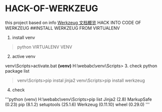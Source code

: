 # HACK-OF-WERKZEUG
this project based on info [Werkzeug 文档概览]('http://werkzeug-docs-cn.readthedocs.io/zh_CN/latest/')
HACK INTO CODE OF WERKZEUG
##INSTALL WERKZEUG FROM VIRTUALENV
1. install venv

>python
VIRTUALENV VENV 

2. active venv

venv\Scripts>activate.bat
**(venv)** H:\webabc\venv\Scripts>
3. check python package list
>venv\Scripts>pip instal jinja2
venv\Scripts>pip install werkzeug

4. check 

'''python
(venv) H:\webabc\venv\Scripts>pip list
Jinja2 (2.8)
MarkupSafe (0.23)
pip (8.1.2)
setuptools (25.1.6)
Werkzeug (0.11.10)
wheel (0.29.0)
'''




